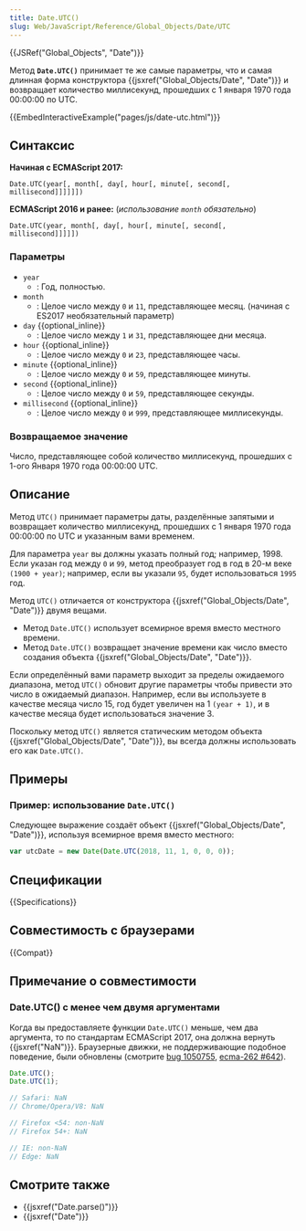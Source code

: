 ```yaml
---
title: Date.UTC()
slug: Web/JavaScript/Reference/Global_Objects/Date/UTC
---
```


{{JSRef("Global_Objects", "Date")}}

Метод **`Date.UTC()`** принимает те же самые параметры, что и самая длинная форма конструктора {{jsxref("Global_Objects/Date", "Date")}} и возвращает количество миллисекунд, прошедших с 1 января 1970 года 00:00:00 по UTC.

{{EmbedInteractiveExample("pages/js/date-utc.html")}}

## Синтаксис

**Начиная с ECMAScript 2017:**

```
Date.UTC(year[, month[, day[, hour[, minute[, second[, millisecond]]]]]])
```

**ECMAScript 2016 и ранее:** (_использование `month` обязательно_)

```
Date.UTC(year, month[, day[, hour[, minute[, second[, millisecond]]]]])
```

### Параметры

- `year`
  - : Год, полностью.
- `month`
  - : Целое число между `0` и `11`, представляющее месяц. (начиная с ES2017 необязательный параметр)
- `day` {{optional_inline}}
  - : Целое число между `1` и `31`, представляющее дни месяца.
- `hour` {{optional_inline}}
  - : Целое число между `0` и `23`, представляющее часы.
- `minute` {{optional_inline}}
  - : Целое число между `0` и `59`, представляющее минуты.
- `second` {{optional_inline}}
  - : Целое число между `0` и `59`, представляющее секунды.
- `millisecond` {{optional_inline}}
  - : Целое число между `0` и `999`, представляющее миллисекунды.

### Возвращаемое значение

Число, представляющее собой количество миллисекунд, прошедших с 1-ого Января 1970 года 00:00:00 UTC.

## Описание

Метод `UTC()` принимает параметры даты, разделённые запятыми и возвращает количество миллисекунд, прошедших с 1 января 1970 года 00:00:00 по UTC и указанным вами временем.

Для параметра `year` вы должны указать полный год; например, 1998. Если указан год между `0` и `99`, метод преобразует год в год в 20-м веке `(1900 + year)`; например, если вы указали `95`, будет использоваться `1995` год.

Метод `UTC()` отличается от конструктора {{jsxref("Global_Objects/Date", "Date")}} двумя вещами.

- Метод `Date.UTC()` использует всемирное время вместо местного времени.
- Метод `Date.UTC()` возвращает значение времени как число вместо создания объекта {{jsxref("Global_Objects/Date", "Date")}}.

Если определённый вами параметр выходит за пределы ожидаемого диапазона, метод `UTC()` обновит другие параметры чтобы привести это число в ожидаемый диапазон. Например, если вы используете в качестве месяца число 15, год будет увеличен на 1 `(year + 1)`, и в качестве месяца будет использоваться значение 3.

Поскольку метод `UTC()` является статическим методом объекта {{jsxref("Global_Objects/Date", "Date")}}, вы всегда должны использовать его как `Date.UTC()`.

## Примеры

### Пример: использование `Date.UTC()`

Следующее выражение создаёт объект {{jsxref("Global_Objects/Date", "Date")}}, используя всемирное время вместо местного:

```js
var utcDate = new Date(Date.UTC(2018, 11, 1, 0, 0, 0));
```

## Спецификации

{{Specifications}}

## Совместимость с браузерами

{{Compat}}

## Примечание о совместимости

### Date.UTC() с менее чем двумя аргументами

Когда вы предоставляете функции `Date.UTC()` меньше, чем два аргумента, то по стандартам ECMAScript 2017, она должна вернуть {{jsxref("NaN")}}. Браузерные движки, не поддерживающие подобное поведение, были обновлены (смотрите [bug 1050755](https://bugzilla.mozilla.org/show_bug.cgi?id=1050755), [ecma-262 #642](https://github.com/tc39/ecma262/pull/642)).

```js
Date.UTC();
Date.UTC(1);

// Safari: NaN
// Chrome/Opera/V8: NaN

// Firefox <54: non-NaN
// Firefox 54+: NaN

// IE: non-NaN
// Edge: NaN
```

## Смотрите также

- {{jsxref("Date.parse()")}}
- {{jsxref("Date")}}
